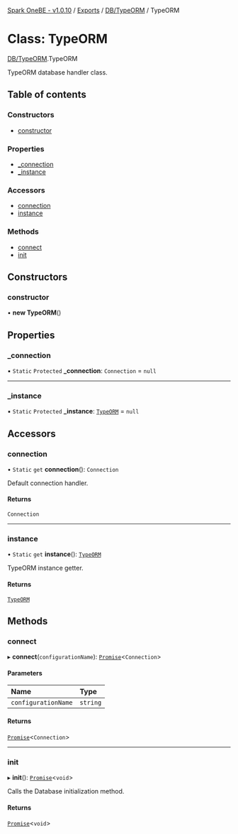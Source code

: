 [Spark OneBE - v1.0.10](../README.md) / [Exports](../modules.md) / [DB/TypeORM](../modules/DB_TypeORM.md) / TypeORM

# Class: TypeORM

[DB/TypeORM](../modules/DB_TypeORM.md).TypeORM

TypeORM database handler class.

## Table of contents

### Constructors

- [constructor](DB_TypeORM.TypeORM.md#constructor)

### Properties

- [\_connection](DB_TypeORM.TypeORM.md#_connection)
- [\_instance](DB_TypeORM.TypeORM.md#_instance)

### Accessors

- [connection](DB_TypeORM.TypeORM.md#connection)
- [instance](DB_TypeORM.TypeORM.md#instance)

### Methods

- [connect](DB_TypeORM.TypeORM.md#connect)
- [init](DB_TypeORM.TypeORM.md#init)

## Constructors

### constructor

• **new TypeORM**()

## Properties

### \_connection

▪ `Static` `Protected` **\_connection**: `Connection` = `null`

___

### \_instance

▪ `Static` `Protected` **\_instance**: [`TypeORM`](DB_TypeORM.TypeORM.md) = `null`

## Accessors

### connection

• `Static` `get` **connection**(): `Connection`

Default connection handler.

#### Returns

`Connection`

___

### instance

• `Static` `get` **instance**(): [`TypeORM`](DB_TypeORM.TypeORM.md)

TypeORM instance getter.

#### Returns

[`TypeORM`](DB_TypeORM.TypeORM.md)

## Methods

### connect

▸ **connect**(`configurationName`): [`Promise`]( https://developer.mozilla.org/en-US/docs/Web/JavaScript/Reference/Global_Objects/Promise )<`Connection`\>

#### Parameters

| Name | Type |
| :------ | :------ |
| `configurationName` | `string` |

#### Returns

[`Promise`]( https://developer.mozilla.org/en-US/docs/Web/JavaScript/Reference/Global_Objects/Promise )<`Connection`\>

___

### init

▸ **init**(): [`Promise`]( https://developer.mozilla.org/en-US/docs/Web/JavaScript/Reference/Global_Objects/Promise )<`void`\>

Calls the Database initialization method.

#### Returns

[`Promise`]( https://developer.mozilla.org/en-US/docs/Web/JavaScript/Reference/Global_Objects/Promise )<`void`\>
